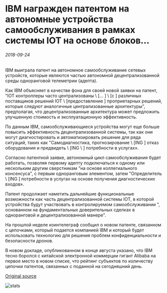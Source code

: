 # IBM награжден патентом на автономные устройства самообслуживания в рамках системы IOT на основе блоков...

###### 2018-09-24

IBM выиграла патент на автономное самообслуживание сетевых устройств, которые являются частью автономной децентрализованной среды одноранговой телеметрии (адепта).

Как IBM объясняет в качестве фона для своей новой заявки на патент, "IOT контроллеры часто централизованы \ [... \] \ [с \] различных поставщиков решений IOT \ [предоставление \] проприетарных решений, которые следуют аналогичные централизованные архитектуры", предполагая, что децентрализованные архитектура может предложить улучшенную стоимость и эксплуатационную эффективность.

По данным IBM, самообслуживающиеся устройства могут еще больше повысить эффективность децентрализованной системы, так как они могут диагностировать и автоматизировать решение для ряда ситуаций, таких как "Самодиагностика, прогнозирование \ [ING \] отказ оборудования и предвидеть \ [ING \ ] потребности в услугах».

Согласно патентной заявке, автономный цикл самообслуживания будет работать, позволяя первому адепту подключаться к одному или нескольким другим сверстникам "на основе коллегиального консенсуса", с первым одноранговым элементом, затем "Определитель \ [ING \] потребности в услугах на основе получения диагностических входов».

Патент продолжает наметить дальнейшие функциональные возможности как часть децентрализованной системы IOT, в которой устройства будут участвовать в контролируемом самообслуживании ", основанном на фундаментальных доверительных сделках в одноранговой и децентрализованной манере".

На прошлой неделе коинтелеграф сообщил о новом патенте, связанном с цепочками, который подается компанией IBM и который будет использовать технологию для решения проблем конфиденциальности и безопасности дронов.

В новом докладе, опубликованном в конце августа указано, что IBM тесно боролся с китайской электронной коммерции гигант Alibaba на первое место в новом списке, что рейтинг субъектов по количеству цепочки патентов, связанных с поданной на сегодняшний день.

[Original source](https://cointelegraph.com/news/ibm-awarded-patent-for-autonomous-self-servicing-devices-within-blockchain-based-iot-system)

![stats](https://c.statcounter.com/11760860/0/a89fa40b/1/ "stats")